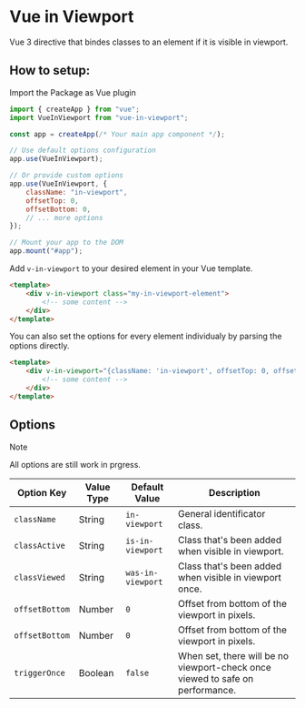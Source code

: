 # Vue in Viewport

Vue 3 directive that bindes classes to an element if it is visible in viewport.

## How to setup:

Import the Package as Vue plugin

```JavaScript
import { createApp } from "vue";
import VueInViewport from "vue-in-viewport";

const app = createApp(/* Your main app component */);

// Use default options configuration
app.use(VueInViewport);

// Or provide custom options
app.use(VueInViewport, {
    className: "in-viewport",
    offsetTop: 0,
    offsetBottom: 0,
    // ... more options
});

// Mount your app to the DOM
app.mount("#app");
```

Add `v-in-viewport` to your desired element in your Vue template.

```HTML
<template>
    <div v-in-viewport class="my-in-viewport-element">
        <!-- some content -->
    </div>
</template>
```

You can also set the options for every element individualy by parsing the options directly.

```HTML
<template>
    <div v-in-viewport="{className: 'in-viewport', offsetTop: 0, offsetBottom: 0}" class="my-in-viewport-element">
        <!-- some content -->
    </div>
</template>
```

## Options

> [!NOTE]
> All options are still work in prgress.

| Option Key     | Value Type | Default Value     | Description                                                                   |
| -------------- | ---------- | ----------------- | ----------------------------------------------------------------------------- |
| `className`    | String     | `in-viewport`     | General identificator class.                                                  |
| `classActive`  | String     | `is-in-viewport`  | Class that's been added when visible in viewport.                             |
| `classViewed`  | String     | `was-in-viewport` | Class that's been added when visible in viewport once.                        |
| `offsetBottom` | Number     | `0`               | Offset from bottom of the viewport in pixels.                                 |
| `offsetBottom` | Number     | `0`               | Offset from bottom of the viewport in pixels.                                 |
| `triggerOnce`  | Boolean    | `false`           | When set, there will be no viewport-check once viewed to safe on performance. |
